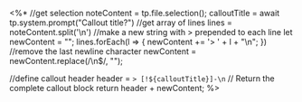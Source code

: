 <%*
//get selection
noteContent = tp.file.selection();
calloutTitle = await tp.system.prompt("Callout title?")
//get array of lines
lines = noteContent.split('\n')
//make a new string with > prepended to each line
let newContent = "";
lines.forEach(l => {
	newContent += '> ' + l + "\n";
})
//remove the last newline character
newContent = newContent.replace(/\n$/, "");

//define callout header
header = `> [!${calloutTitle}]-\n`
// Return the complete callout block
return header + newContent;
%>

